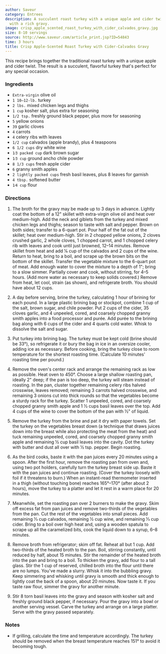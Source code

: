 ```yaml
---
author: Saveur
category: Entrees
description: A succulent roast turkey with a unique apple and cider twist, served
  with a rich gravy.
image: crisp_apple_scented_roast_turkey_with_cider_calvados_gravy.jpg
size: 8-10 servings
source: http://www.saveur.com/article_print.jsp?ID=54843
time: 3 hours
title: Crisp Apple-Scented Roast Turkey with Cider-Calvados Gravy
---
```


This recipe brings together the traditional roast turkey with a unique apple and cider twist. The result is a succulent, flavorful turkey that's perfect for any special occasion.

### Ingredients

* `Extra-virgin` olive oil
* `1 10–12-lb.` turkey
* `2 lbs.` mixed chicken legs and thighs
* `1 cup` kosher salt, plus extra for seasoning
* `1/2 tsp.` freshly ground black pepper, plus more for seasoning
* `5` yellow onions
* `39` garlic cloves
* `4` carrots
* `4` celery ribs with leaves
* `1/2 cup` calvados (apple brandy), plus 4 teaspoons
* `6 1/2 cups` dry white wine
* `1⁄3 packed cup` dark brown sugar
* `1⁄3 cup` ground ancho chile powder
* `8 1/3 cups` fresh apple cider
* `6` granny smith apples
* `2 lightly packed cups` fresh basil leaves, plus 8 leaves for garnish 
* `4 tbsp.` softened butter
* `1⁄4 cup` flour

### Directions

1. The broth for the gravy may be made up to 3 days in advance. Lightly coat the bottom of a 12" skillet with extra-virgin olive oil and heat over medium-high. Add the neck and giblets from the turkey and mixed chicken legs and thighs; season to taste with salt and pepper. Brown on both sides; transfer to a 6-quart pot. Pour half of the fat out of the skillet; heat over medium-high. Stir in 2 chopped yellow onions, 2 cloves crushed garlic, 2 whole cloves, 1 chopped carrot, and 1 chopped celery rib with leaves and cook until just browned, 12–14 minutes. Remove skillet from heat and add 1⁄4 cup of the calvados and 2 cups of the wine. Return to heat, bring to a boil, and scrape up the brown bits on the bottom of the skillet. Transfer the vegetable mixture to the 6-quart pot of meat. Add enough water to cover the mixture to a depth of 1"; bring to a slow simmer. Partially cover and cook, without stirring, for 4–5 hours. (Add more water as necessary to keep solids covered.) Remove from heat, let cool, strain (as shown), and refrigerate broth. You should have about 12 cups.

2. A day before serving, brine the turkey, calculating 1 hour of brining for each pound. In a large plastic brining bag or stockpot, combine 1 cup of the salt, brown sugar, and chile powder. Put 2 cups of the cider, 35 cloves garlic, and 4 unpeeled, cored, and coarsely chopped granny smith apples into a food processor and purée. Add purée to the brining bag along with 6 cups of the cider and 4 quarts cold water. Whisk to dissolve the salt and sugar.

3. Put turkey into brining bag. The turkey must be kept cold (brine should be 33°), so refrigerate it or bury the bag in ice in an oversize cooler, adding ice as necessary. Before cooking, bring the turkey close to room temperature for the shortest roasting time. (Calculate 10 minutes' roasting time per pound.)

4. Remove the oven's center rack and arrange the remaining rack as low as possible. Heat oven to 450°. Choose a large shallow roasting pan, ideally 2" deep; if the pan is too deep, the turkey will steam instead of roasting. In the pan, cluster together remaining celery ribs halved crosswise, leaves removed; remaining 3 carrots halved crosswise, and remaining 3 onions cut into thick rounds so that the vegetables become a sturdy rack for the turkey. Scatter 1 unpeeled, cored, and coarsely chopped granny smith apple and 1 1⁄2 cups basil leaves over the top. Add 4 cups of the wine to cover the bottom of the pan with 1⁄2" of liquid.

5. Remove the turkey from the brine and pat it dry with paper towels. Set the turkey on the vegetables breast down (a technique that draws juices down into the breast while also protecting the meat from the heat) and tuck remaining unpeeled, cored, and coarsely chopped granny smith apple and remaining 1⁄2 cup basil leaves into the cavity. Dot the turkey with butter and dust all over with 1⁄2 tsp. pepper. Begin roasting.

6. As the bird cooks, baste it with the pan juices every 20 minutes using a spoon. After the first hour, remove the roasting pan from oven and, using two pot holders, carefully turn the turkey breast side up. Baste it with the pan juices and continue roasting. (Cover the turkey loosely with foil if it threatens to burn.) When an instant-read thermometer inserted in a thigh (without touching bone) reaches 165°–170° (after about 2 hours), move the turkey to a platter and let it rest in a warm place for 20 minutes.

7. Meanwhile, set the roasting pan over 2 burners to make the gravy. Skim off excess fat from pan juices and remove two-thirds of the vegetables from the pan. Cut the rest of the vegetables into small pieces. Add remaining 1⁄3 cup calvados, remaining 1⁄2 cup wine, and remaining 1⁄3 cup cider. Bring to a boil over high heat and, using a wooden spatula to scrape up all the caramelized bits, cook the liquid down to a syrup, 6–8 minutes.

8. Remove broth from refrigerator; skim off fat. Reheat all but 1 cup. Add two-thirds of the heated broth to the pan. Boil, stirring constantly, until reduced by half, about 15 minutes. Stir the remainder of the heated broth into the pan and bring to a boil. To thicken the gravy, add flour to a tall glass. Stir the 1 cup of reserved, chilled broth into the flour until there are no lumps. You've made a slurry. Whisk it into the bubbling gravy. Keep simmering and whisking until gravy is smooth and thick enough to lightly coat the back of a spoon, about 20 minutes. Now taste it. If you taste raw flour, simmer the gravy for another minute.

9. Stir 8 torn basil leaves into the gravy and season with kosher salt and freshly ground black pepper, if necessary. Pour the gravy into a bowl or another serving vessel. Carve the turkey and arrange on a large platter. Serve with the gravy passed separately.

### Notes

- If grilling, calculate the time and temperature accordingly. The turkey should be removed when the breast temperature reaches 151° to avoid it becoming tough.